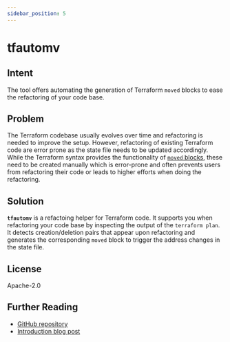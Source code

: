 ```yaml
---
sidebar_position: 5
---
```


# tfautomv

## Intent

The tool offers automating the generation of Terraform `moved` blocks to ease the refactoring of your code base.

## Problem

The Terraform codebase usually evolves over time and refactoring is needed to improve the setup. However, refactoring of existing Terraform code are error prone as the state file needs to be updated accordingly. While the Terraform syntax provides the functionality of [`moved` blocks](https://developer.hashicorp.com/terraform/language/moved), these need to be created manually which is error-prone and often prevents users from refactoring their code or leads to higher efforts when doing the refactoring.

## Solution

**`tfautomv`** is a refactoing helper for Terraform code. It supports you when refactoring your code base by inspecting the output of the `terraform plan`. It detects creation/deletion pairs that appear upon refactoring and generates the corresponding `moved` block to trigger the address changes in the state file.

## License

Apache-2.0

## Further Reading

- [GitHub repository](https://github.com/busser/tfautomv)
- [Introduction blog post](https://cloud.theodo.com/en/blog/terraform-refactoring-tfautomv)
